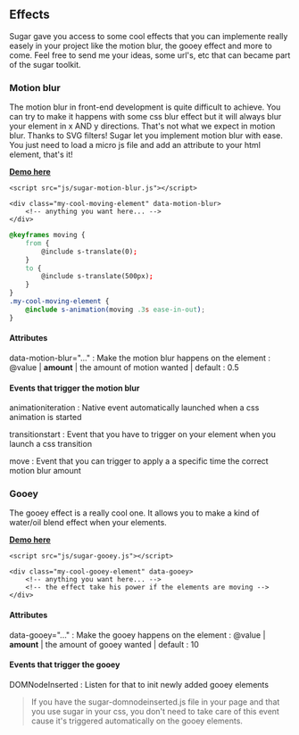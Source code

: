 ## Effects

Sugar gave you access to some cool effects that you can implemente really easely in your project like the motion blur, the gooey effect and more to come.
Feel free to send me your ideas, some url's, etc that can became part of the sugar toolkit.

### Motion blur

The motion blur in front-end development is quite difficult to achieve. You can try to make it happens with some css blur effect but it will always blur your element in x AND y directions. That's not what we expect in motion blur.
Thanks to SVG filters!
Sugar let you implement motion blur with ease. You just need to load a micro js file and add an attribute to your html element, that's it!

**[Demo here](http://olivierbossel.github.io/sugar/demo.html#motion-blur)**

```markup
<script src="js/sugar-motion-blur.js"></script>

<div class="my-cool-moving-element" data-motion-blur>
	<!-- anything you want here... -->
</div>
```

```scss
@keyframes moving {
	from {
		@include s-translate(0);
	}
	to {
		@include s-translate(500px);
	}
}
.my-cool-moving-element {
	@include s-animation(moving .3s ease-in-out);
}
```


#### Attributes

data-motion-blur="..."
: 	Make the motion blur happens on the element
: 	@value 	| **amount** | the amount of motion wanted | default : 0.5


#### Events that trigger the motion blur

animationiteration
: 	Native event automatically launched when a css animation is started

transitionstart
: 	Event that you have to trigger on your element when you launch a css transition

move
: 	Event that you can trigger to apply a a specific time the correct motion blur amount


### Gooey

The gooey effect is a really cool one. It allows you to make a kind of water/oil blend effect when your elements.

**[Demo here](http://olivierbossel.github.io/sugar/demo.html#gooey)**

```markup
<script src="js/sugar-gooey.js"></script>

<div class="my-cool-gooey-element" data-gooey>
	<!-- anything you want here... -->
	<!-- the effect take his power if the elements are moving -->
</div>
```


#### Attributes

data-gooey="..."
: 	Make the gooey happens on the element
: 	@value 	| **amount** | the amount of gooey wanted | default : 10


#### Events that trigger the gooey

DOMNodeInserted
: 	Listen for that to init newly added gooey elements

> If you have the sugar-domnodeinserted.js file in your page and that you use sugar in your css, you don't need to take care of this event cause it's triggered automatically on the gooey elements.